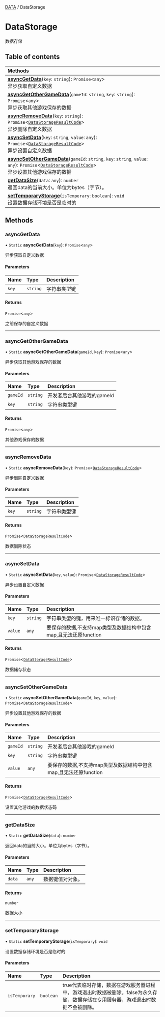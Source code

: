 [DATA](../groups/Core.DATA.md) / DataStorage

# DataStorage <Badge type="tip" text="Class" /> <Score text="DataStorage" />

数据存储

## Table of contents

| Methods |
| :-----|
| **[asyncGetData](mw.DataStorage.md#asyncgetdata)**(`key`: `string`): `Promise`<`any`\> <br> 异步获取自定义数据|
| **[asyncGetOtherGameData](mw.DataStorage.md#asyncgetothergamedata)**(`gameId`: `string`, `key`: `string`): `Promise`<`any`\> <br> 异步获取其他游戏保存的数据|
| **[asyncRemoveData](mw.DataStorage.md#asyncremovedata)**(`key`: `string`): `Promise`<[`DataStorageResultCode`](../enums/mw.DataStorageResultCode.md)\> <br> 异步删除自定义数据|
| **[asyncSetData](mw.DataStorage.md#asyncsetdata)**(`key`: `string`, `value`: `any`): `Promise`<[`DataStorageResultCode`](../enums/mw.DataStorageResultCode.md)\> <br> 异步设置自定义数据|
| **[asyncSetOtherGameData](mw.DataStorage.md#asyncsetothergamedata)**(`gameId`: `string`, `key`: `string`, `value`: `any`): `Promise`<[`DataStorageResultCode`](../enums/mw.DataStorageResultCode.md)\> <br> 异步设置其他游戏保存的数据|
| **[getDataSize](mw.DataStorage.md#getdatasize)**(`data`: `any`): `number` <br> 返回data的当前大小。单位为bytes（字节）。|
| **[setTemporaryStorage](mw.DataStorage.md#settemporarystorage)**(`isTemporary`: `boolean`): `void` <br> 设置数据存储环境是否是临时的|

## Methods

### asyncGetData <Score text="asyncGetData" /> 

• `Static` **asyncGetData**(`key`): `Promise`<`any`\> <Badge type="tip" text="server" />

异步获取自定义数据


#### Parameters

| Name | Type | Description |
| :------ | :------ | :------ |
| `key` | `string` | 字符串类型键 |

#### Returns

`Promise`<`any`\>

之前保存的自定义数据

___

### asyncGetOtherGameData <Score text="asyncGetOtherGameData" /> 

• `Static` **asyncGetOtherGameData**(`gameId`, `key`): `Promise`<`any`\> <Badge type="tip" text="server" />

异步获取其他游戏保存的数据


#### Parameters

| Name | Type | Description |
| :------ | :------ | :------ |
| `gameId` | `string` | 开发者后台其他游戏的gameId |
| `key` | `string` | 字符串类型键 |

#### Returns

`Promise`<`any`\>

其他游戏保存的数据

___

### asyncRemoveData <Score text="asyncRemoveData" /> 

• `Static` **asyncRemoveData**(`key`): `Promise`<[`DataStorageResultCode`](../enums/mw.DataStorageResultCode.md)\> <Badge type="tip" text="server" />

异步删除自定义数据


#### Parameters

| Name | Type | Description |
| :------ | :------ | :------ |
| `key` | `string` | 字符串类型键 |

#### Returns

`Promise`<[`DataStorageResultCode`](../enums/mw.DataStorageResultCode.md)\>

数据删除状态

___

### asyncSetData <Score text="asyncSetData" /> 

• `Static` **asyncSetData**(`key`, `value`): `Promise`<[`DataStorageResultCode`](../enums/mw.DataStorageResultCode.md)\> <Badge type="tip" text="server" />

异步设置自定义数据


#### Parameters

| Name | Type | Description |
| :------ | :------ | :------ |
| `key` | `string` | 字符串类型的键，用来唯一标识存储的数据。 |
| `value` | `any` | 要保存的数据,不支持map类型及数据结构中包含map,且无法还原function |

#### Returns

`Promise`<[`DataStorageResultCode`](../enums/mw.DataStorageResultCode.md)\>

数据储存状态

___

### asyncSetOtherGameData <Score text="asyncSetOtherGameData" /> 

• `Static` **asyncSetOtherGameData**(`gameId`, `key`, `value`): `Promise`<[`DataStorageResultCode`](../enums/mw.DataStorageResultCode.md)\> <Badge type="tip" text="server" />

异步设置其他游戏保存的数据


#### Parameters

| Name | Type | Description |
| :------ | :------ | :------ |
| `gameId` | `string` | 开发者后台其他游戏的gameId |
| `key` | `string` | 字符串类型键 |
| `value` | `any` | 要保存的数据,不支持map类型及数据结构中包含map,且无法还原function |

#### Returns

`Promise`<[`DataStorageResultCode`](../enums/mw.DataStorageResultCode.md)\>

设置其他游戏的数据状态码

___

### getDataSize <Score text="getDataSize" /> 

• `Static` **getDataSize**(`data`): `number` 

返回data的当前大小。单位为bytes（字节）。


#### Parameters

| Name | Type | Description |
| :------ | :------ | :------ |
| `data` | `any` |  数据键值对对象。 |

#### Returns

`number`

数据大小

___

### setTemporaryStorage <Score text="setTemporaryStorage" /> 

• `Static` **setTemporaryStorage**(`isTemporary`): `void` <Badge type="tip" text="server" />

设置数据存储环境是否是临时的


#### Parameters

| Name | Type | Description |
| :------ | :------ | :------ |
| `isTemporary` | `boolean` | true代表临时存储，数据在游戏服务器进程中，游戏退出时数据被删除。false为永久存储，数据存储在专用服务器，游戏退出时数据不会被删除。 |

